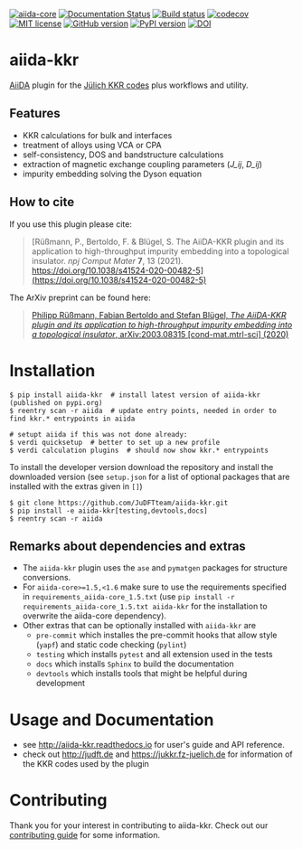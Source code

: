 [![aiida-core](https://img.shields.io/badge/AiiDA->=v2.0.0,<3.0.0-1f425f.svg?logo=data%3Aimage%2Fpng%3Bbase64%2CiVBORw0KGgoAAAANSUhEUgAAACMAAAAhCAYAAABTERJSAAAABHNCSVQICAgIfAhkiAAAAAlwSFlzAAAFhgAABYYBG6Yz4AAAABl0RVh0U29mdHdhcmUAd3d3Lmlua3NjYXBlLm9yZ5vuPBoAAAUbSURBVFiFzZhrbFRVEMd%2Fc%2B5uu6UUbIFC%2FUAUVEQCLbQJBIiBDyiImJiIhmohYNCkqJAQxASLF8tDgYRHBLXRhIcKNtFEhVDgAxBJqgmVh4JEKg3EIn2QYqBlt917xg%2BFss%2ByaDHOtzsz5z%2B%2FuZl7ztmF%2F5HJvxVQN6cPYX8%2FPLnOmsvNAvqfwuib%2FbNIk9cQeQnLcKRL5xLIV%2Fic9eJeunjPYbRs4FjQSpTB3aS1IpRKeeOOewajy%2FKKEO8Q0DuVdKy8IqsbPulxGHUfCBBu%2BwUYGuFuBTK7wQnht6PEbf4tlRomVRjCbXNjQEB0AyrFQOL5ENIJm7dTLZE6DPJCnEtFZVXDLny%2B4Sjv0PmmYu1ZdUek9RiMgoDmJ8V0L7XJqsZ3UW8YsBOwEeHeeFce7jEYXBy0m9m4BbXqSj2%2Bxnkg26MCVrN6DEZcwggtd8pTFx%2Fh3B9B50YLaFOPwXQKUt0tBLegtSomfBlfY13PwijbEnhztGzgJsK5h9W9qeWwBqjvyhB2iBs1Qz0AU974DciRGO8CVN8AJhAeMAdA3KbrKEtvxhsI%2B9emWiJlGBEU680Cfk%2BSsVqXZvcFYGXjF8ABVJ%2BTNfVXehyms1zzn1gmIOxLEB6E31%2FWBe5rnCarmo7elf7dJEeaLh80GasliI5F6Q9cAz1GY1OJVNDxTzQTw7iY%2FHEZRQY7xqJ9RU2LFe%2FYqakdP911ha0XhjjiTVAkDwgatWfCGeYocx8M3glG8g8EXhSrLrHnEFJ5Ymow%2FkhIYv6ttYUW1iFmEqqxdVoUs9FmsDYSqmtmJh3Cl1%2BVtl2s7owDUdocR5bceiyoSivGTT5vzpbzL1uoBpmcAAQgW7ArnKD9ng9rc%2BNgrobSNwpSkkhcRN%2BvmXLjIsDovYHHEfmsYFygPAnIDEQrQPzJYCOaLHLUfIt7Oq0LJn9fxkSgNCb1qEIQ5UKgT%2Fs6gJmVOOroJhQBXVqw118QtWLdyUxEP45sUpSzqP7RDdFYMyB9UReMiF1MzPwoUqHt8hjGFFeP5wZAbZ%2F0%2BcAtAAcji6LeSq%2FMYiAvSsdw3GtrfVSVFUBbIhwRWYR7yOcr%2FBi%2FB1MSJZ16JlgH1AGM3EO2QnmMyrSbTSiACgFBv4yCUapZkt9qwWVL7aeOyHvArJjm8%2Fz9BhdI4XcZgz2%2FvRALosjsk1ODOyMcJn9%2FYI6IrkS5vxMGdUwou2YKfyVqJpn5t9aNs3gbQMbdbkxnGdsr4bTHm2AxWo9yNZK4PXR3uzhAh%2BM0AZejnCrGdy0UvJxl0oMKgWSLR%2B1LH2aE9ViejiFs%2BXn6bTjng3MlIhJ1I1TkuLdg6OcAbD7Xx%2Bc3y9TrWAiSHqVkbZ2v9ilCo6s4AjwZCzFyD9mOL305nV9aonvsQeT2L0gVk4OwOJqXXVRW7naaxswDKVdlYLyMXAnntteYmws2xcVVZzq%2BtHPAooQggmJkc6TLSusOiL4RKgwzzYU1iFQgiUBA1H7E8yPau%2BZl9P7AblVNebtHqTgxLfRqrNvZWjsHZFuqMqKcDWdlFjF7UGvX8Jn24DyEAykJwNcdg0OvJ4p5pQ9tV6SMlP4A0PNh8aYze1ArROyUNTNouy8tNF3Rt0CSXb6bRFl4%2FIfQzNMjaE9WwpYOWQnOdEF%2BTdJNO0iFh7%2BI0kfORzQZb6P2kymS9oTxzBiM9rUqLWr1WE5G6ODhycQd%2FUnNVeMbcH68hYkGycNoUNWc8fxaxfwhDbHpfwM5oeTY7rUX8QAAAABJRU5ErkJggg%3D%3D)](https://www.aiida.net/)
[![Documentation Status](https://readthedocs.org/projects/aiida-kkr/badge/?version=latest)](https://aiida-kkr.readthedocs.io/en/latest/?badge=latest)
[![Build status](https://github.com/JuDFTteam/aiida-kkr/actions/workflows/ci.yml/badge.svg)](https://github.com/JuDFTteam/aiida-kkr/actions)
[![codecov](https://codecov.io/gh/JuDFTteam/aiida-kkr/branch/develop/graph/badge.svg)](https://codecov.io/gh/JuDFTteam/aiida-kkr)
[![MIT license](http://img.shields.io/badge/license-MIT-brightgreen.svg)](http://opensource.org/licenses/MIT)
[![GitHub version](https://badge.fury.io/gh/JuDFTteam%2Faiida-kkr.svg)](https://badge.fury.io/gh/JuDFTteam%2Faiida-kkr)
[![PyPI version](https://badge.fury.io/py/aiida-kkr.svg)](https://badge.fury.io/py/aiida-kkr)
[![DOI](https://zenodo.org/badge/DOI/10.5281/zenodo.3628251.svg)](https://doi.org/10.5281/zenodo.3628251)



# aiida-kkr

[AiiDA](https://aiida.net) plugin for the [Jülich KKR codes](https://jukkr.fz-juelich.de) plus workflows and utility.

## Features

* KKR calculations for bulk and interfaces
* treatment of alloys using VCA or CPA
* self-consistency, DOS and bandstructure calculations
* extraction of magnetic exchange coupling parameters (*J_ij*, *D_ij*)
* impurity embedding solving the Dyson equation


## How to cite

If you use this plugin please cite:
> [Rüßmann, P., Bertoldo, F. & Blügel, S. The AiiDA-KKR plugin and its application to high-throughput impurity embedding into a topological insulator. *npj Comput Mater* **7**, 13 (2021). https://doi.org/10.1038/s41524-020-00482-5](https://doi.org/10.1038/s41524-020-00482-5)

The ArXiv preprint can be found here:
> [Philipp Rüßmann, Fabian Bertoldo and Stefan Blügel, *The AiiDA-KKR plugin and its application to high-throughput impurity embedding into a topological insulator*, arXiv:2003.08315 [cond-mat.mtrl-sci] (2020)](https://arxiv.org/abs/2003.08315)


# Installation

```shell
$ pip install aiida-kkr  # install latest version of aiida-kkr (published on pypi.org)
$ reentry scan -r aiida  # update entry points, needed in order to find kkr.* entrypoints in aiida

# setupt aiida if this was not done already:
$ verdi quicksetup  # better to set up a new profile
$ verdi calculation plugins  # should now show kkr.* entrypoints
```

To install the developer version download the repository and install the downloaded version (see `setup.json` for a list of optional packages that are installed with the extras given in `[]`)

```shell
$ git clone https://github.com/JuDFTteam/aiida-kkr.git
$ pip install -e aiida-kkr[testing,devtools,docs]
$ reentry scan -r aiida
```

## Remarks about dependencies and extras

- The `aiida-kkr` plugin uses the `ase` and `pymatgen` packages for structure conversions.
- For `aiida-core>=1.5,<1.6` make sure to use the requirements specified in `requirements_aiida-core_1.5.txt` (use `pip install -r requirements_aiida-core_1.5.txt aiida-kkr` for the installation to overwrite the aiida-core dependency).
- Other extras that can be optionally installed with `aiida-kkr` are
  * `pre-commit` which installes the pre-commit hooks that allow style (`yapf`) and static code checking (`pylint`)
  * `testing` which installs `pytest` and all extension used in the tests
  * `docs` which installs `Sphinx` to build the documentation
  * `devtools` which installs tools that might be helpful during development


# Usage and Documentation

* see http://aiida-kkr.readthedocs.io for user's guide and API reference.
* check out http://judft.de and https://jukkr.fz-juelich.de for information of the KKR codes used by the plugin

# Contributing

Thank you for your interest in contributing to aiida-kkr.
Check out our [contributing guide](CONTRIBUTING.md) for some information.

